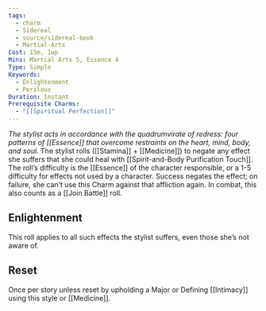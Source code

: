 ```yaml
---
tags:
  - charm
  - Sidereal
  - source/sidereal-book
  - Martial-Arts
Cost: 15m, 1wp
Mins: Martial Arts 5, Essence 4
Type: Simple
Keywords:
  - Enlightenment
  - Perilous
Duration: Instant
Prerequisite Charms:
  - "[[Spiritual Perfection]]"
---
```

*The stylist acts in accordance with the quadrumvirate of redress: four patterns of [[Essence]] that overcome restraints on the heart, mind, body, and soul.*
The stylist rolls ([[Stamina]] + [[Medicine]]) to negate any effect she suffers that she could heal with [[Spirit-and-Body Purification Touch]]. The roll’s difficulty is the [[Essence]] of the character responsible, or a 1-5 difficulty for effects not used by a character. Success negates the effect; on failure, she can’t use this Charm against that affliction again. In combat, this also counts as a [[Join Battle]] roll. 
## Enlightenment
This roll applies to all such effects the stylist suffers, even those she’s not aware of. 
## Reset
Once per story unless reset by upholding a Major or Defining [[Intimacy]] using this style or [[Medicine]].